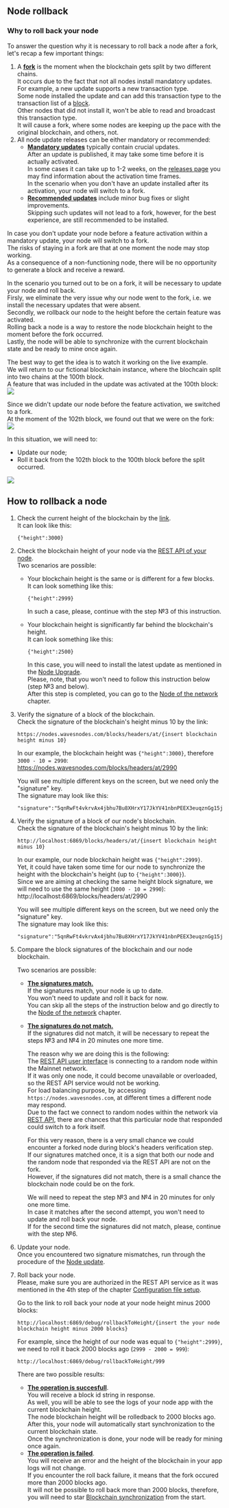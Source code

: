 ## Node rollback ##

### Why to roll back your node ###

To answer the question why it is necessary to roll back a node after a fork, let's recap a few important things:
1. A **<u>[fork]()</u>** is the moment when the blockchain gets split by two different chains.  
    It occurs due to the fact that not all nodes install mandatory updates.  
    For example, a new update supports a new transaction type.  
    Some node installed the update and can add this transaction type to the transaction list of a [block]().  
    Other nodes that did not install it, won't be able to read and broadcast this transaction type.  
    It will cause a fork, where some nodes are keeping up the pace with the original blockchain, and others, not.
2. All node update releases can be either mandatory or recommended:  
    - **<u>Mandatory updates</u>** typically contain crucial updates.  
        After an update is published, it may take some time before it is actually activated.  
        In some cases it can take up to 1-2 weeks, on the [releases page](https://github.com/wavesplatform/Waves/releases) you may find information about the activation time frames.    
        In the scenario when you don't have an update installed after its activation, your node will switch to a fork.
    - **<u>Recommended updates</u>** include minor bug fixes or slight improvements.  
        Skipping such updates will not lead to a fork, however, for the best experience, are still recommended to be installed.

In case you don't update your node before a feature activation within a mandatory update, your node will switch to a fork.  
The risks of staying in a fork are that at one moment the node may stop working.  
As a consequence of a non-functioning node, there will be no opportunity to generate a block and receive a reward.  
  
In the scenario you turned out to be on a fork, it will be necessary to update your node and roll back.  
Firsly, we eliminate the very issue why our node went to the fork, i.e. we install the necessary updates that were absent.  
Secondly, we rollback our node to the height before the certain feature was activated.  
Rolling back a node is a way to restore the node blockchain height to the moment before the fork occurred.  
Lastly, the node will be able to synchronize with the current blockchain state and be ready to mine once again.  

The best way to get the idea is to watch it working on the live example.  
We will return to our fictional blockchain instance, where the blochcain split into two chains at the 100th block.  
A feature that was included in the update was activated at the 100th block:    
![](./images/noderoll.png)

Since we didn't update our node before the feature activation, we switched to a fork.  
At the moment of the 102th block, we found out that we were on the fork:  
![](./images/102block.png)

In this situation, we will need to:
- Update our node;
- Roll it back from the 102th block to the 100th block before the split occurred.  
    
![](./images/102to100.png)

## How to rollback a node ###

1. Check the current height of the blockchain by the [link](https://nodes.wavesnodes.com/blocks/height).  
    It can look like this:

    ```
    {"height":3000}
    ```
2. Check the blockchain height of your node via the [REST API of your node](http://localhost:6869/blocks/height).  
    Two scenarios are possible:
    - Your blockchain height is the same or is different for a few blocks.  
        It can look something like this:  

        ```
        {"height":2999}
        ```
        In such a case, please, continue with the step №3 of this instruction.
    - Your blockchain height is significantly far behind the blockchain's height.  
        It can look something like this:
        
        ```
        {"height":2500}
        ```  
        In this case, you will need to install the latest update as mentioned in the [Node Upgrade](#node-upgrade).  
        Please, note, that you won't need to follow this instruction below (step №3 and below).  
        After this step is completed, you can go to the [Node of the network]() chapter.
3. Verify the signature of a block of the blockchain.   
    Check the signature of the blockchain's height minus 10 by the link:
    
    ```
    https://nodes.wavesnodes.com/blocks/headers/at/{insert blockchain height minus 10}
    ```
    In our example, the blockchain height was `{"height":3000}`, therefore `3000 - 10 = 2990`:  
    https://nodes.wavesnodes.com/blocks/headers/at/2990

    You will see multiple different keys on the screen, but we need only the "signature" key.  
    The signature may look like this:

    ```
    "signature":"5qnRwFt4vkrvAx4jbhu7Bu8XHrxY17JkYV41nbnPEEX3euqznGg15j9i2si1K2k5rZahRiDQovwxFq459Rwewjf7"
    ```
4. Verify the signature of a block of our node's blockchain.  
    Check the signature of the blockchain's height minus 10 by the link:
    
    ```
    http://localhost:6869/blocks/headers/at/{insert blockchain height minus 10}
    ```
    In our example, our node blockchain height was `{"height":2999}`.  
    Yet, it could have taken some time for our node to synchronize the height with the blockchain's height (up to `{"height":3000}`).  
    Since we are aiming at checking the same height block signature, we will need to use the same height (`3000 - 10 = 2990`):  
    http://localhost:6869/blocks/headers/at/2990

    You will see multiple different keys on the screen, but we need only the "signature" key.  
    The signature may look like this:

    ```
    "signature":"5qnRwFt4vkrvAx4jbhu7Bu8XHrxY17JkYV41nbnPEEX3euqznGg15j9i2si1K2k5rZahRiDQovwxFq459Rwewjf7"
    ```

5. Compare the block signatures of the blockchain and our node blockchain.  

    Two scenarios are possible:
    - **<u>The signatures match.</u>**  
        If the signatures match, your node is up to date.  
        You won't need to update and roll it back for now.  
        You can skip all the steps of the instruction below and go directly to the [Node of the network]() chapter.
    - **<u>The signatures do not match.</u>**  
        If the signatures did not match, it will be necessary to repeat the steps №3 and №4 in 20 minutes one more time.    
        
        The reason why we are doing this is the following:     
        The [REST API user interface](https://nodes.wavesnodes.com/) is connecting to a random node within the Mainnet network.  
        If it was only one node, it could become unavailable or overloaded, so the REST API service would not be working.  
        For load balancing purpose, by accessing `https://nodes.wavesnodes.com`, at different times a different node may respond.   
        Due to the fact we connect to random nodes within the network via [REST API](https://nodes.wavesnodes.com/), there are chances that this particular node that responded could switch to a fork itself.   

        For this very reason, there is a very small chance we could encounter a forked node during block's headers verification step.  
        If our signatures matched once, it is a sign that both our node and the random node that responded via the REST API are not on the fork.  
        However, if the signatures did not match, there is a small chance the blockchain node could be on the fork.  

        We will need to repeat the step №3 and №4 in 20 minutes for only one more time.  
        In case it matches after the second attempt, you won't need to update and roll back your node.  
        If for the second time the signatures did not match, please, continue with the step №6.
6. Update your node.  
    Once you encountered two signature mismatches, run through the procedure of the [Node update](#node-upgrade).
7. Roll back your node.  
    Please, make sure you are authorized in the REST API service as it was mentioned in the 4th step of the chapter [Configuration file setup](#configuration-file-setup).
    
    Go to the link to roll back your node at your node height minus 2000 blocks:
    
    ```
    http://localhost:6869/debug/rollbackToHeight/{insert the your node blockchain height minus 2000 blocks}
    ```
    For example, since the height of our node was equal to `{"height":2999}`, we need to roll it back 2000 blocks ago (`2999 - 2000 = 999`):    

    ```
    http://localhost:6869/debug/rollbackToHeight/999
    ```

    There are two possible results:
    - **<u>The operation is succesfull</u>**.  
        You will receive a block id string in response.  
        As well, you will be able to see the logs of your node app with the current blockchain height.  
        The node blockchain height will be rolledback to 2000 blocks ago. 
        After this, your node will automatically start synchronization to the current blockchain state.  
        Once the synchronization is done, your node will be ready for mining once again.  
    - **<u>The operation is failed</u>**.  
        You will receive an error and the height of the blockchain in your app logs will not change.  
        If you encounter the roll back failure, it means that the fork occured more than 2000 blocks ago.  
        It will not be possible to roll back more than 2000 blocks, therefore, you will need to star [Blockchain synchronization](#blockchain-synchronization) from the start.  